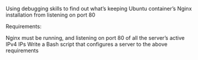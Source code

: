 Using debugging skills to find out what’s keeping Ubuntu container’s Nginx installation from listening on port 80

Requirements:

Nginx must be running, and listening on port 80 of all the server’s active IPv4 IPs
Write a Bash script that configures a server to the above requirements
